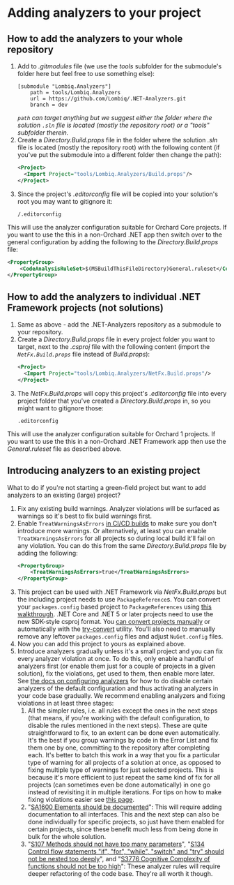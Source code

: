# Adding analyzers to your project



## How to add the analyzers to your whole repository

1. Add to *.gitmodules* file (we use the *tools* subfolder for the submodule's folder here but feel free to use something else):
   ```
   [submodule "Lombiq.Analyzers"]
       path = tools/Lombiq.Analyzers
       url = https://github.com/Lombiq/.NET-Analyzers.git
       branch = dev
   ```
   *`path` can target anything but we suggest either the folder where the solution `.sln` file is located (mostly the repository root) or a "tools" subfolder therein.*
2. Create a *Directory.Build.props* file in the folder where the solution *.sln* file is located (mostly the repository root) with the following content (if you've put the submodule into a different folder then change the path):
   ```xml
   <Project>
     <Import Project="tools/Lombiq.Analyzers/Build.props"/>
   </Project>
   ```
3. Since the project's *.editorconfig* file will be copied into your solution's root you may want to gitignore it:
    ```
    /.editorconfig
    ```

This will use the analyzer configuration suitable for Orchard Core projects. If you want to use the this in a non-Orchard .NET app then switch over to the general configuration by adding the following to the *Directory.Build.props* file:

```xml
<PropertyGroup>
    <CodeAnalysisRuleSet>$(MSBuildThisFileDirectory)General.ruleset</CodeAnalysisRuleSet>
</PropertyGroup>
```

## How to add the analyzers to individual .NET Framework projects (not solutions)

1. Same as above - add the .NET-Analyzers repository as a submodule to your repository.
2. Create a *Directory.Build.props* file in every project folder you want to target, next to the *.csproj* file with the following content (import the *`NetFx.Build.props`* file instead of *Build.props*):
   ```xml
   <Project>
     <Import Project="tools/Lombiq.Analyzers/NetFx.Build.props"/>
   </Project>
   ```
3. The *NetFx.Build.props* will copy this project's *.editorconfig* file into every project folder that you've created a *Directory.Build.props* in, so you might want to gitignore those:
    ```
    .editorconfig
    ```
    
This will use the analyzer configuration suitable for Orchard 1 projects. If you want to use the this in a non-Orchard .NET Framework app then use the *General.ruleset* file as described above.


## Introducing analyzers to an existing project

What to do if you're not starting a green-field project but want to add analyzers to an existing (large) project?

1. Fix any existing build warnings. Analyzer violations will be surfaced as warnings so it's best to fix build warnings first.
2. Enable `TreatWarningsAsErrors` [in CI/CD builds](UsingAnalyzersDuringCommandLineBuilds.md) to make sure you don't introduce more warnings. Or alternatively, at least you can enable `TreatWarningsAsErrors` for all projects so during local build it'll fail on any violation. You can do this from the same *Directory.Build.props* file by adding the following:
    ```xml
    <PropertyGroup>
        <TreatWarningsAsErrors>true</TreatWarningsAsErrors>
    </PropertyGroup>
    ```
3. This project can be used with .NET Framework via *NetFx.Build.props* but the including project needs to use `PackageReference`s. You can convert your `packages.config` based project to `PackageReferences` using [this walkthrough](https://docs.microsoft.com/en-us/nuget/consume-packages/migrate-packages-config-to-package-reference). .NET Core and .NET 5 or later projects need to use the new SDK-style csproj format. You [can convert projects manually](https://docs.microsoft.com/en-us/dotnet/core/porting/#per-project-steps) or automatically with the [try-convert](https://github.com/dotnet/try-convert) utility. You'll also need to manually remove any leftover `packages.config` files and adjust `NuGet.config` files.
4. Now you can add this project to yours as explained above.
5. Introduce analyzers gradually unless it's a small project and you can fix every analyzer violation at once. To do this, only enable a handful of analyzers first (or enable them just for a couple of projects in a given solution), fix the violations, get used to them, then enable more later. See [the docs on configuring analyzers](ConfiguringAnalyzers.md) for how to do disable certain analyzers of the default configuration and thus activating analyzers in your code base gradually. We recommend enabling analyzers and fixing violations in at least three stages:
    1. All the simpler rules, i.e. all rules except the ones in the next steps (that means, if you're working with the default configuration, to disable the rules mentioned in the next steps). These are quite straightforward to fix, to an extent can be done even automatically. It's the best if you group warnings by code in the Error List and fix them one by one, committing to the repository after completing each. It's better to batch this work in a way that you fix a particular type of warning for all projects of a solution at once, as opposed to fixing multiple type of warnings for just selected projects. This is because it's more efficient to just repeat the same kind of fix for all projects (can sometimes even be done automatically) in one go instead of revisiting it in multiple iterations. For tips on how to make fixing violations easier see [this page](UsingAnalyzersDuringDevelopment.md).
    2. "[SA1600 Elements should be documented](https://github.com/DotNetAnalyzers/StyleCopAnalyzers/blob/master/documentation/SA1600.md)": This will require adding documentation to all interfaces. This and the next step can also be done individually for specific projects, so just have them enabled for certain projects, since these benefit much less from being done in bulk for the whole solution.
    3. "[S107 Methods should not have too many parameters](https://rules.sonarsource.com/csharp/RSPEC-107)", "[S134 Control flow statements "if", "for", "while", "switch" and "try" should not be nested too deeply](https://rules.sonarsource.com/csharp/RSPEC-107)", and "[S3776 Cognitive Complexity of functions should not be too high](https://rules.sonarsource.com/csharp/RSPEC-3776)": These analyzer rules will require deeper refactoring of the code base. They're all worth it though.
